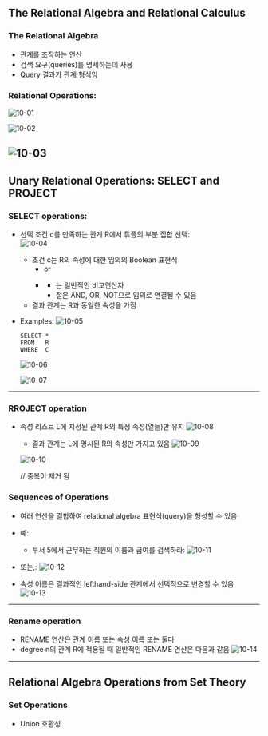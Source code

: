 ## The Relational Algebra and Relational Calculus
### The Relational Algebra
   - 관계를 조작하는 연산
   - 검색 요구(queries)를 명세하는데 사용
   - Query 결과가 관계 형식임
   
### Relational Operations:
   ![10-01]()   
   
   ![10-02]()
   
   ![10-03]()   
---

## Unary Relational Operations: SELECT and PROJECT
### SELECT operations:
   - 선택 조건 c를 만족하는 관계 R에서 튜플의 부분 집합 선택:   
   ![10-04]()   
   
      - 조건 c는 R의 속성에 대한 임의의 Boolean 표현식
         - <attribute name><comparison op><constant value> or
         - <attribute name><comparison op><attribute name>
            - <comparison op>는 일반적인 비교연산자
            - 절은 AND, OR, NOT으로 임의로 연결될 수 있음
      - 결과 관계는 R과 동일한 속성을 가짐
   
   - Examples:
      ![10-05]()   
      
      ```
      SELECT *
      FROM   R
      WHERE  C
      ```
      ![10-06]()  
      
      ![10-07]()   
---

### RROJECT operation
   - 속성 리스트 L에 지정된 관계 R의 특정 속성(열들)만 유지
   ![10-08]()   
   
      - 결과 관계는 L에 명시된 R의 속성만 가지고 있음
      ![10-09]()   
      
      ![10-10]()   
      
      // 중복이 제거 됨   
      
### Sequences of Operations
   - 여러 연산을 결합하여 relational algebra 표현식(query)을 형성할 수 있음
   - 예:
      - 부서 5에서 근무하는 직원의 이름과 급여를 검색하라:
      ![10-11]()   
      
   - 또는,:
      ![10-12]()   
      
   - 속성 이름은 결과적인 lefthand-side 관계에서 선택적으로 변경할 수 있음
      ![10-13]()   
---

### Rename operation
   - RENAME 연산은 관계 이름 또는 속성 이름 또는 둘다
   - degree n의 관계 R에 적용될 때 일반적인 RENAME 연산은 다음과 같음
      ![10-14]()   
---

## Relational Algebra Operations from Set Theory
### Set Operations 
   - Union 호환성
   
      
      
      
      
      
      
      
      
      
      
   
      
      
      
   
   
   
   
